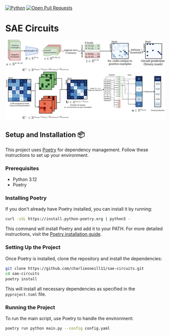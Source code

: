 [![Python](https://img.shields.io/badge/python-3.12%2B-orange)]() [![Open Pull Requests](https://img.shields.io/github/issues-pr/ArthurConmy/Automatic-Circuit-Discovery.svg)](https://github.com/charlieoneill11/sae-circuits/pulls)

# SAE Circuits

![](assets/node-method.png)
![](assets/edge-method.png)



## Setup and Installation 📦

This project uses [Poetry](https://python-poetry.org/) for dependency management. Follow these instructions to set up your environment.

### Prerequisites

- Python 3.12
- Poetry

### Installing Poetry

If you don't already have Poetry installed, you can install it by running:

```bash
curl -sSL https://install.python-poetry.org | python3 -
```

This command will install Poetry and add it to your PATH. For more detailed instructions, visit the [Poetry installation guide](https://python-poetry.org/docs/#installation).

### Setting Up the Project

Once Poetry is installed, clone the repository and install the dependencies:

```bash
git clone https://github.com/charlieoneill11/sae-circuits.git
cd sae-circuits
poetry install
```

This will install all necessary dependencies as specified in the `pyproject.toml` file.

### Running the Project

To run the main script, use Poetry to handle the environment:

```bash
poetry run python main.py --config config.yaml
```
